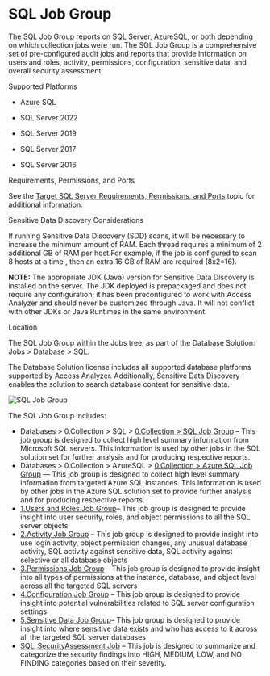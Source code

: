 # SQL Job Group

The SQL Job Group reports on SQL Server, AzureSQL, or both depending on which collection jobs were
run. The SQL Job Group is a comprehensive set of pre-configured audit jobs and reports that provide
information on users and roles, activity, permissions, configuration, sensitive data, and overall
security assessment.

Supported Platforms

- Azure SQL

- SQL Server 2022
- SQL Server 2019
- SQL Server 2017
- SQL Server 2016

Requirements, Permissions, and Ports

See the
[Target SQL Server Requirements, Permissions, and Ports](/docs/accessanalyzer/12.0/requirements/target/databasesql.md)
topic for additional information.

Sensitive Data Discovery Considerations

If running Sensitive Data Discovery (SDD) scans, it will be necessary to increase the minimum amount
of RAM. Each thread requires a minimum of 2 additional GB of RAM per host.For example, if the job is
configured to scan 8 hosts at a time , then an extra 16 GB of RAM are required (8x2=16).

**NOTE:** The appropriate JDK (Java) version for Sensitive Data Discovery is installed on the
server. The JDK deployed is prepackaged and does not require any configuration; it has been
preconfigured to work with Access Analyzer and should never be customized through Java. It will not
conflict with other JDKs or Java Runtimes in the same environment.

Location

The SQL Job Group within the Jobs tree, as part of the Database Solution: Jobs > Database > SQL.

The Database Solution license includes all supported database platforms supported by Access
Analyzer. Additionally, Sensitive Data Discovery enables the solution to search database content for
sensitive data.

![SQL Job Group](/img/product_docs/accessanalyzer/12.0/solutions/databases/sql/sqljobgroup.webp)

The SQL Job Group includes:

- Databases > 0.Collection > SQL > [0.Collection > SQL Job Group](/docs/accessanalyzer/12.0/solutions/databases/sql/collection/overview.md) – This job
  group is designed to collect high level summary information from Microsoft SQL servers. This
  information is used by other jobs in the SQL solution set for further analysis and for producing
  respective reports.
- Databases > 0.Collection > AzureSQL >
  [0.Collection > Azure SQL Job Group](/docs/accessanalyzer/12.0/solutions/databases/azuresql/collection/overview.md) — This job group is
  designed to collect high level summary information from targeted Azure SQL Instances. This
  information is used by other jobs in the Azure SQL solution set to provide further analysis and
  for producing respective reports.
- [1.Users and Roles Job Group](/docs/accessanalyzer/12.0/solutions/databases/sql/usersroles/overview.md)– This job group is designed to provide
  insight into user security, roles, and object permissions to all the SQL server objects
- [2.Activity Job Group](/docs/accessanalyzer/12.0/solutions/databases/sql/activity/overview.md) – This job group is designed to provide insight into
  use login activity, object permission changes, any unusual database activity, SQL activity against
  sensitive data, SQL activity against selective or all database objects
- [3.Permissions Job Group](/docs/accessanalyzer/12.0/solutions/databases/sql/permissions/overview.md) – This job group is designed to provide insight
  into all types of permissions at the instance, database, and object level across all the targeted
  SQL servers
- [4.Configuration Job Group](/docs/accessanalyzer/12.0/solutions/databases/sql/configuration/overview.md) – This job group is designed to provide
  insight into potential vulnerabilities related to SQL server configuration settings
- [5.Sensitive Data Job Group](/docs/accessanalyzer/12.0/solutions/databases/sql/sensitivedata/overview.md)– This job group is designed to provide
  insight into where sensitive data exists and who has access to it across all the targeted SQL
  server databases
- [SQL_SecurityAssessment Job](/docs/accessanalyzer/12.0/solutions/databases/sql/sql_securityassessment.md) – This job is designed to summarize and
  categorize the security findings into HIGH, MEDIUM, LOW, and NO FINDING categories based on their
  severity.
